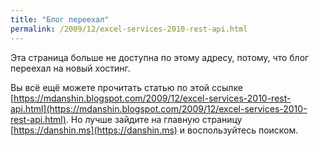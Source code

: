 ```yaml
---
title: "Блог переехал"
permalink: /2009/12/excel-services-2010-rest-api.html
---
```

Эта страница больше не доступна по этому адресу, потому, что блог переехал на новый хостинг.

Вы всё ещё можете прочитать статью по этой ссылке [https://mdanshin.blogspot.com/2009/12/excel-services-2010-rest-api.html](https://mdanshin.blogspot.com/2009/12/excel-services-2010-rest-api.html). Но лучше зайдите на главную страницу [https://danshin.ms](https://danshin.ms) и воспользуйтесь поиском.